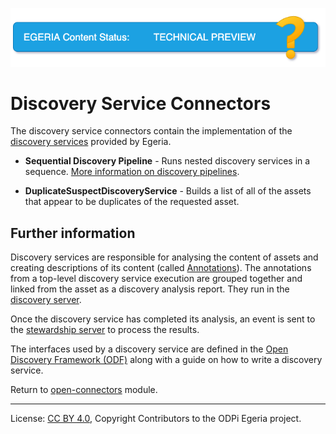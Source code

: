<!-- SPDX-License-Identifier: CC-BY-4.0 -->
<!-- Copyright Contributors to the ODPi Egeria project 2019. -->

![TechPreview](../../../../open-metadata-publication/website/images/egeria-content-status-tech-preview.png#pagewidth)

# Discovery Service Connectors

The discovery service connectors contain the implementation of the
[discovery services](../../../frameworks/open-discovery-framework/docs/discovery-service.md)
provided by Egeria.

* **Sequential Discovery Pipeline** - Runs nested discovery services
  in a sequence.  [More information on discovery pipelines](../../../frameworks/open-discovery-framework/docs/discovery-pipeline.md).
  
* **DuplicateSuspectDiscoveryService** - Builds a list of all of the assets that
  appear to be duplicates of the requested asset.

## Further information

Discovery services are responsible for analysing the content of assets and creating
descriptions of its content (called [Annotations](../../../frameworks/open-discovery-framework/docs/discovery-annotation.md)).  The annotations from a top-level discovery service
execution are grouped together and linked from the asset as a discovery analysis report.
They run in the [discovery server](../../../frameworks/open-discovery-framework/docs/discovery-server.md).

Once the discovery service has completed its analysis,
an event is sent to the [stewardship server](../../../frameworks/governance-action-framework/docs/stewardship-server.md)
to process the results.

The interfaces used by a discovery service are defined in
the [Open Discovery Framework (ODF)](../../../frameworks/open-discovery-framework)
along with a guide on how to write a discovery service.

Return to [open-connectors](..) module.

----
License: [CC BY 4.0](https://creativecommons.org/licenses/by/4.0/),
Copyright Contributors to the ODPi Egeria project.